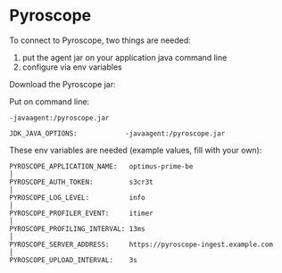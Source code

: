 # Pyroscope

To connect to Pyroscope, two things are needed:

1. put the agent jar on your application java command line
2. configure via env variables

Download the Pyroscope jar:

Put on command line:

```
-javaagent:/pyroscope.jar
```

```
JDK_JAVA_OPTIONS:            -javaagent:/pyroscope.jar
```

These env variables are needed (example values, fill with your own):

```
PYROSCOPE_APPLICATION_NAME:   optimus-prime-be                                                                                                                                                        │
PYROSCOPE_AUTH_TOKEN:         s3cr3t                                                                                                                                                                  │
PYROSCOPE_LOG_LEVEL:          info                                                                                                                                                                    │
PYROSCOPE_PROFILER_EVENT:     itimer                                                                                                                                                                    │
PYROSCOPE_PROFILING_INTERVAL: 13ms                                                                                                                                                                    │
PYROSCOPE_SERVER_ADDRESS:     https://pyroscope-ingest.example.com                                                                                                                            │
PYROSCOPE_UPLOAD_INTERVAL:    3s
```

